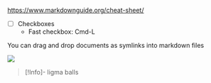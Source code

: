 https://www.markdownguide.org/cheat-sheet/

- [ ] Checkboxes
	- Fast checkbox: Cmd-L

You can drag and drop documents as symlinks into markdown files

![](https://www.youtube.com/watch?v=Wy_euU-zeSg)

>[!Info]-
>ligma balls
